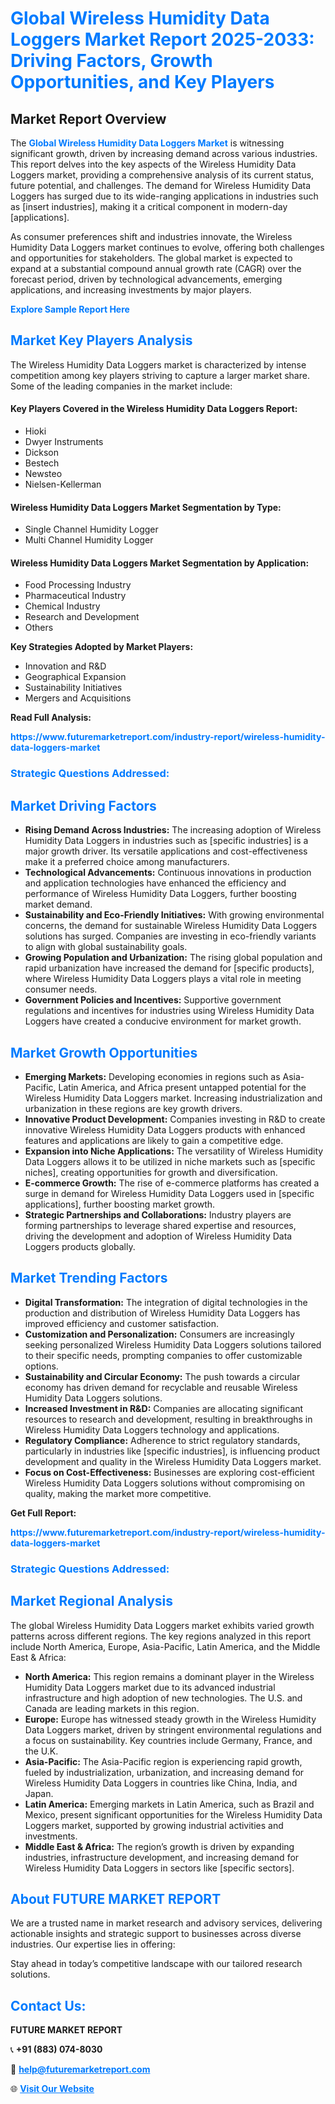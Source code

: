<h1 style="color: #007BFF;">Global Wireless Humidity Data Loggers Market Report 2025-2033: Driving Factors, Growth Opportunities, and Key Players</h1>

<section id="overview">
<h2>Market Report Overview</h2>
<p>The <a href="https://www.futuremarketreport.com/industry-report/wireless-humidity-data-loggers-market" style="color: #007BFF; text-decoration: none;"><strong>Global Wireless Humidity Data Loggers Market</strong></a> is witnessing significant growth, driven by increasing demand across various industries. This report delves into the key aspects of the Wireless Humidity Data Loggers market, providing a comprehensive analysis of its current status, future potential, and challenges. The demand for Wireless Humidity Data Loggers has surged due to its wide-ranging applications in industries such as [insert industries], making it a critical component in modern-day [applications].</p>
<p>As consumer preferences shift and industries innovate, the Wireless Humidity Data Loggers market continues to evolve, offering both challenges and opportunities for stakeholders. The global market is expected to expand at a substantial compound annual growth rate (CAGR) over the forecast period, driven by technological advancements, emerging applications, and increasing investments by major players.</p>
</section>

<section id="overview">
<p><a href="https://www.futuremarketreport.com/request-sample/reportId=29349" style="color: #007BFF; text-decoration: none;"><strong>Explore Sample Report Here</strong></a></p>
</section>

<section id="key-players">
<h2 style="color: #007BFF;">Market Key Players Analysis</h2>
<p>The Wireless Humidity Data Loggers market is characterized by intense competition among key players striving to capture a larger market share. Some of the leading companies in the market include:</p>
<h4>Key Players Covered in the Wireless Humidity Data Loggers Report:</h4>
<ul><li>Hioki</li><li>Dwyer Instruments</li><li>Dickson</li><li>Bestech</li><li>Newsteo</li><li>Nielsen-Kellerman</li></ul>
<h4>Wireless Humidity Data Loggers Market Segmentation by Type:</h4>
<ul><li>Single Channel Humidity Logger</li><li>Multi Channel Humidity Logger</li></ul>

<h4>Wireless Humidity Data Loggers Market Segmentation by Application:</h4>
<ul><li>Food Processing Industry</li><li>Pharmaceutical Industry</li><li>Chemical Industry</li><li>Research and Development</li><li>Others</li></ul>
<p><strong>Key Strategies Adopted by Market Players:</strong></p>
<ul>
<li>Innovation and R&D</li>
<li>Geographical Expansion</li>
<li>Sustainability Initiatives</li>
<li>Mergers and Acquisitions</li>
</ul>
</section>

<section>
<p><strong>Read Full Analysis: </strong></p><a href="https://www.futuremarketreport.com/industry-report/wireless-humidity-data-loggers-market" style="color: #007BFF; text-decoration: none;"><strong>https://www.futuremarketreport.com/industry-report/wireless-humidity-data-loggers-market</strong></a>
<h3 style="color: #007BFF;">Strategic Questions Addressed:</h3>
</section>

<section id="driving-factors">
<h2 style="color: #007BFF;">Market Driving Factors</h2>
<ul>
<li><strong>Rising Demand Across Industries:</strong> The increasing adoption of Wireless Humidity Data Loggers in industries such as [specific industries] is a major growth driver. Its versatile applications and cost-effectiveness make it a preferred choice among manufacturers.</li>
<li><strong>Technological Advancements:</strong> Continuous innovations in production and application technologies have enhanced the efficiency and performance of Wireless Humidity Data Loggers, further boosting market demand.</li>
<li><strong>Sustainability and Eco-Friendly Initiatives:</strong> With growing environmental concerns, the demand for sustainable Wireless Humidity Data Loggers solutions has surged. Companies are investing in eco-friendly variants to align with global sustainability goals.</li>
<li><strong>Growing Population and Urbanization:</strong> The rising global population and rapid urbanization have increased the demand for [specific products], where Wireless Humidity Data Loggers plays a vital role in meeting consumer needs.</li>
<li><strong>Government Policies and Incentives:</strong> Supportive government regulations and incentives for industries using Wireless Humidity Data Loggers have created a conducive environment for market growth.</li>
</ul>
</section>

<section id="growth-opportunities">
<h2 style="color: #007BFF;">Market Growth Opportunities</h2>
<ul>
<li><strong>Emerging Markets:</strong> Developing economies in regions such as Asia-Pacific, Latin America, and Africa present untapped potential for the Wireless Humidity Data Loggers market. Increasing industrialization and urbanization in these regions are key growth drivers.</li>
<li><strong>Innovative Product Development:</strong> Companies investing in R&D to create innovative Wireless Humidity Data Loggers products with enhanced features and applications are likely to gain a competitive edge.</li>
<li><strong>Expansion into Niche Applications:</strong> The versatility of Wireless Humidity Data Loggers allows it to be utilized in niche markets such as [specific niches], creating opportunities for growth and diversification.</li>
<li><strong>E-commerce Growth:</strong> The rise of e-commerce platforms has created a surge in demand for Wireless Humidity Data Loggers used in [specific applications], further boosting market growth.</li>
<li><strong>Strategic Partnerships and Collaborations:</strong> Industry players are forming partnerships to leverage shared expertise and resources, driving the development and adoption of Wireless Humidity Data Loggers products globally.</li>
</ul>
</section>

<section id="trending-factors">
<h2 style="color: #007BFF;">Market Trending Factors</h2>
<ul>
<li><strong>Digital Transformation:</strong> The integration of digital technologies in the production and distribution of Wireless Humidity Data Loggers has improved efficiency and customer satisfaction.</li>
<li><strong>Customization and Personalization:</strong> Consumers are increasingly seeking personalized Wireless Humidity Data Loggers solutions tailored to their specific needs, prompting companies to offer customizable options.</li>
<li><strong>Sustainability and Circular Economy:</strong> The push towards a circular economy has driven demand for recyclable and reusable Wireless Humidity Data Loggers solutions.</li>
<li><strong>Increased Investment in R&D:</strong> Companies are allocating significant resources to research and development, resulting in breakthroughs in Wireless Humidity Data Loggers technology and applications.</li>
<li><strong>Regulatory Compliance:</strong> Adherence to strict regulatory standards, particularly in industries like [specific industries], is influencing product development and quality in the Wireless Humidity Data Loggers market.</li>
<li><strong>Focus on Cost-Effectiveness:</strong> Businesses are exploring cost-efficient Wireless Humidity Data Loggers solutions without compromising on quality, making the market more competitive.</li>
</ul>
</section>

<section>
<p><strong>Get Full Report: </strong></p><a href="https://www.futuremarketreport.com/industry-report/wireless-humidity-data-loggers-market" style="color: #007BFF; text-decoration: none;"><strong>https://www.futuremarketreport.com/industry-report/wireless-humidity-data-loggers-market</strong></a>
<h3 style="color: #007BFF;">Strategic Questions Addressed:</h3>
</section>


<section id="regional-analysis">
<h2 style="color: #007BFF;">Market Regional Analysis</h2>
<p>The global Wireless Humidity Data Loggers market exhibits varied growth patterns across different regions. The key regions analyzed in this report include North America, Europe, Asia-Pacific, Latin America, and the Middle East & Africa:</p>
<ul>
<li><strong>North America:</strong> This region remains a dominant player in the Wireless Humidity Data Loggers market due to its advanced industrial infrastructure and high adoption of new technologies. The U.S. and Canada are leading markets in this region.</li>
<li><strong>Europe:</strong> Europe has witnessed steady growth in the Wireless Humidity Data Loggers market, driven by stringent environmental regulations and a focus on sustainability. Key countries include Germany, France, and the U.K.</li>
<li><strong>Asia-Pacific:</strong> The Asia-Pacific region is experiencing rapid growth, fueled by industrialization, urbanization, and increasing demand for Wireless Humidity Data Loggers in countries like China, India, and Japan.</li>
<li><strong>Latin America:</strong> Emerging markets in Latin America, such as Brazil and Mexico, present significant opportunities for the Wireless Humidity Data Loggers market, supported by growing industrial activities and investments.</li>
<li><strong>Middle East & Africa:</strong> The region’s growth is driven by expanding industries, infrastructure development, and increasing demand for Wireless Humidity Data Loggers in sectors like [specific sectors].</li>
</ul>
</section>

<footer>
<h2 style="color: #007BFF;">About FUTURE MARKET REPORT</h2>
<p>We are a trusted name in market research and advisory services, delivering actionable insights and strategic support to businesses across diverse industries. Our expertise lies in offering:</p>

<p>Stay ahead in today’s competitive landscape with our tailored research solutions.</p>

<h2 style="color: #007BFF;">Contact Us:</h2>
<p><strong>FUTURE MARKET REPORT</strong></p>
<p>📞 <strong>+91 (883) 074-8030</strong></p>
<p>📧 <strong><a href="mailto:help@futuremarketreport.com" style="color: #007BFF;">help@futuremarketreport.com</a></strong></p>
<p>🌐 <strong><a href="https://www.futuremarketreport.com/" style="color: #007BFF;">Visit Our Website</a></strong></p>
</footer>
